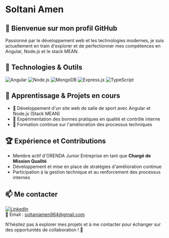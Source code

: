 # Soltani Amen

## 👋 Bienvenue sur mon profil GitHub

Passionné par le développement web et les technologies modernes, je suis actuellement en train d'explorer et de perfectionner mes compétences en Angular, Node.js et le stack MEAN.

## 🚀 Technologies & Outils

![Angular](https://img.shields.io/badge/Angular-DD0031?style=for-the-badge&logo=angular&logoColor=white)
![Node.js](https://img.shields.io/badge/Node.js-43853D?style=for-the-badge&logo=node.js&logoColor=white)
![MongoDB](https://img.shields.io/badge/MongoDB-4EA94B?style=for-the-badge&logo=mongodb&logoColor=white)
![Express.js](https://img.shields.io/badge/Express.js-000000?style=for-the-badge&logo=express&logoColor=white)
![TypeScript](https://img.shields.io/badge/TypeScript-007ACC?style=for-the-badge&logo=typescript&logoColor=white)

## 🌱 Apprentissage & Projets en cours

- 📌 Développement d'un site web de salle de sport avec Angular et Node.js (Stack MEAN)
- 📌 Expérimentation des bonnes pratiques en qualité et contrôle interne
- 📌 Formation continue sur l'amélioration des processus techniques

## 🏆 Expérience et Contributions

- Membre actif d'ORENDA Junior Entreprise en tant que **Chargé de Mission Qualité**
- Développement et mise en place de stratégies d'amélioration continue
- Participation à la gestion technique et au renforcement des processus internes

## 📫 Me contacter

[![LinkedIn](https://img.shields.io/badge/LinkedIn-0A66C2?style=for-the-badge&logo=linkedin&logoColor=white)](https://www.linkedin.com/in/soltani-amen/)  
📧 Email : [soltaniamen964@gmail.com ](mailto:soltaniamen964@gmail.com)  

N'hésitez pas à explorer mes projets et à me contacter pour échanger sur des opportunités de collaboration ! 🚀

